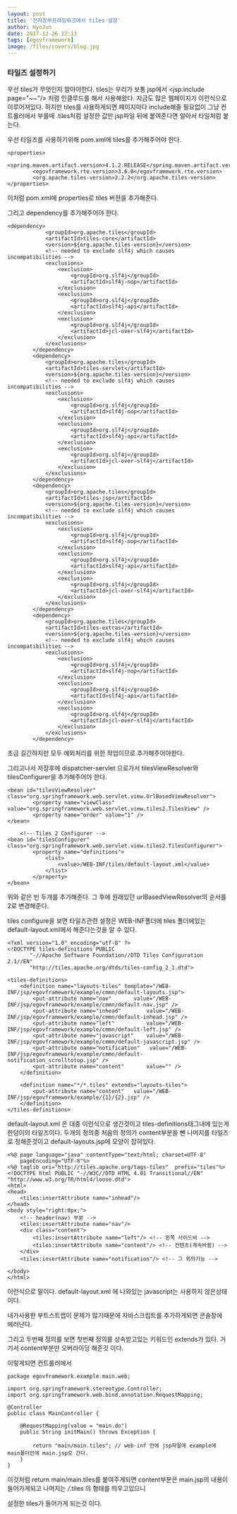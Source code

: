 ```yaml
---
layout: post
title: '전자정부프레임워크에서 tiles 설정'
author: HyoJun
date: 2017-12-26 12:13
tags: [egovframework]
image: /files/covers/blog.jpg
---
```


### 타일즈 설정하기

우선 tiles가 무엇인지 알아야한다.
tiles는 우리가 보통 jsp에서 <jsp:include page="~~"/> 처럼 인클루드를 해서 사용해왔다.
지금도 많은 웹페이지가 이런식으로 이루어져있다.
하지만 tiles를 사용하게되면 페이지마다 include해줄 필요없이 그냥 컨트롤러에서 부를때 .tiles처럼 설정한 값만 jsp파일 뒤에 붙여준다면
알아서 타일처럼 붙는다.

우선 타일즈를 사용하기위해 pom.xml에 tiles를 추가해주어야 한다.

```
<properties>
	    <spring.maven.artifact.version>4.1.2.RELEASE</spring.maven.artifact.version>
		<egovframework.rte.version>3.6.0</egovframework.rte.version>
		<org.apache.tiles-version>2.2.2</org.apache.tiles-version>
</properties>
```

이처럼 pom.xml에 properties로 tiles 버젼을 추가해준다.

그리고 dependency를 추가해주어야 한다.

```
<dependency>
			<groupId>org.apache.tiles</groupId>
			<artifactId>tiles-core</artifactId>
			<version>${org.apache.tiles-version}</version>
			<!-- needed to exclude slf4j which causes incompatibilities -->
			<exclusions>
				<exclusion>
					<groupId>org.slf4j</groupId>
					<artifactId>slf4j-nop</artifactId>
				</exclusion>
				<exclusion>
					<groupId>org.slf4j</groupId>
					<artifactId>slf4j-api</artifactId>
				</exclusion>
				<exclusion>
					<groupId>org.slf4j</groupId>
					<artifactId>jcl-over-slf4j</artifactId>
				</exclusion>
			</exclusions>
		</dependency>
		<dependency>
			<groupId>org.apache.tiles</groupId>
			<artifactId>tiles-servlet</artifactId>
			<version>${org.apache.tiles-version}</version>
			<!-- needed to exclude slf4j which causes incompatibilities -->
			<exclusions>
				<exclusion>
					<groupId>org.slf4j</groupId>
					<artifactId>slf4j-nop</artifactId>
				</exclusion>
				<exclusion>
					<groupId>org.slf4j</groupId>
					<artifactId>slf4j-api</artifactId>
				</exclusion>
				<exclusion>
					<groupId>org.slf4j</groupId>
					<artifactId>jcl-over-slf4j</artifactId>
				</exclusion>
			</exclusions>
		</dependency>
		<dependency>
			<groupId>org.apache.tiles</groupId>
			<artifactId>tiles-jsp</artifactId>
			<version>${org.apache.tiles-version}</version>
			<!-- needed to exclude slf4j which causes incompatibilities -->
			<exclusions>
				<exclusion>
					<groupId>org.slf4j</groupId>
					<artifactId>slf4j-nop</artifactId>
				</exclusion>
				<exclusion>
					<groupId>org.slf4j</groupId>
					<artifactId>slf4j-api</artifactId>
				</exclusion>
				<exclusion>
					<groupId>org.slf4j</groupId>
					<artifactId>jcl-over-slf4j</artifactId>
				</exclusion>
			</exclusions>
		</dependency>
		<dependency>
			<groupId>org.apache.tiles</groupId>
			<artifactId>tiles-extras</artifactId>
			<version>${org.apache.tiles-version}</version>
			<!-- needed to exclude slf4j which causes incompatibilities -->
			<exclusions>
				<exclusion>
					<groupId>org.slf4j</groupId>
					<artifactId>slf4j-nop</artifactId>
				</exclusion>
				<exclusion>
					<groupId>org.slf4j</groupId>
					<artifactId>slf4j-api</artifactId>
				</exclusion>
				<exclusion>
					<groupId>org.slf4j</groupId>
					<artifactId>jcl-over-slf4j</artifactId>
				</exclusion>
			</exclusions>
		</dependency>
```

조금 길긴하지만 모두 예외처리를 위한 작업이므로 추가해주어야한다.

그리고나서 저장후에 dispatcher-servlet 으로가서 tilesViewResolver와  tilesConfigurer을 추가해주어야 한다.

```
<bean id="tilesViewResolver" class="org.springframework.web.servlet.view.UrlBasedViewResolver">
  		<property name="viewClass" value="org.springframework.web.servlet.view.tiles2.TilesView" />
  		<property name="order" value="1" />
</bean>

 	<!-- Tiles 2 Configurer -->
<bean id="tilesConfigurer" class="org.springframework.web.servlet.view.tiles2.TilesConfigurer">
  		<property name="definitions">
   			<list>
    			<value>/WEB-INF/tiles/default-layout.xml</value>
   			</list>
  		</property>
</bean>
```

위와 같은 빈 두개를 추가해준다.
그 후에 원래있던 urlBasedViewResolver의 순서를 2로 변경해준다.

tiles configure을 보면 타일즈관련 설정은 WEB-INF폴더에 tiles 폴더에있는 default-layout.xml에서 해준다는것을 알 수 있다.

```
<?xml version="1.0" encoding="utf-8" ?>
<!DOCTYPE tiles-definitions PUBLIC
       "-//Apache Software Foundation//DTD Tiles Configuration 2.1//EN"
       "http://tiles.apache.org/dtds/tiles-config_2_1.dtd">
 
<tiles-definitions>
	<definition name="layouts-tiles" template="/WEB-INF/jsp/egovframework/example/cmmn/default-layouts.jsp">
	  	<put-attribute name="nav"    	value="/WEB-INF/jsp/egovframework/example/cmmn/default-nav.jsp" />
	  	<put-attribute name="inhead"    	value="/WEB-INF/jsp/egovframework/example/cmmn/default-inhead.jsp" />
	  	<put-attribute name="left"    		value="/WEB-INF/jsp/egovframework/example/cmmn/default-left.jsp" />
	  	<put-attribute name="javascript"    value="/WEB-INF/jsp/egovframework/example/cmmn/default-javascript.jsp" />
	  	<put-attribute name="notification"   value="/WEB-INF/jsp/egovframework/example/cmmn/default-notification_scrolltotop.jsp" />
	  	<put-attribute name="content"   	value="" />
	</definition>
	
	<definition name="*/*.tiles" extends="layouts-tiles">
	  	<put-attribute name="content"   value="/WEB-INF/jsp/egovframework/example/{1}/{2}.jsp" />
	</definition>
</tiles-definitions>
```

default-layout.xml 은 대충 이런식으로 생긴것이고 tiles-definitions태그내에 있는게 한덩이의 타일즈이다.
두개의 정의중 처음의 정의가 content부분을 뺀 나머지를 타일즈로 정해준것이고
default-layouts.jsp에 모양이 잡혀있다.

```
<%@ page language="java" contentType="text/html; charset=UTF-8"
    pageEncoding="UTF-8"%>
<%@ taglib uri="http://tiles.apache.org/tags-tiles"  prefix="tiles"%>
<!DOCTYPE html PUBLIC "-//W3C//DTD HTML 4.01 Transitional//EN" "http://www.w3.org/TR/html4/loose.dtd">
<html>
<head>
	<tiles:insertAttribute name="inhead"/>
</head>
<body style="right:0px;">
	<!-- header(nav) 부분 -->
	<tiles:insertAttribute name="nav"/>
	<div class="content">
		<tiles:insertAttribute name="left"/> <!-- 왼쪽 사이드바 -->
		<tiles:insertAttribute name="content"/> <!-- 컨텐츠(계속바뀜) -->
	</div>
	<tiles:insertAttribute name="notification"/> <!-- 그 외의기능 -->
	
</body>
</html>

```
이런식으로 말이다. default-layout.xml 에 나와있는 javascript는 사용하지 않은상태이다.

내가사용한 부트스트랩이 문제가 많기때문에 자바스크립트를 추가하게되면 콘솔창에 에러난다.

그리고 두번째 정의를 보면 첫번째 정의를 상속받고있는 키워드인 extends가 있다. 거기서 content부분만 오버라이딩 해준것 이다.

이렇게되면 컨트롤러에서 

```
package egovframework.example.main.web;

import org.springframework.stereotype.Controller;
import org.springframework.web.bind.annotation.RequestMapping;

@Controller
public class MainController {
	
	@RequestMapping(value = "main.do")
	public String initMain() throws Exception {

		return "main/main.tiles"; // web-inf 안에 jsp파일에 example에 main폴더안에 main.jsp로 간다.
	}
}
```

이것처럼 return main/main.tiles를 붙여주게되면 content부분은 main.jsp의 내용이 들어가게되고 나머지는 */*.tiles 의 형태를 띄우고있으니

설정한 tiles가 들어가게 되는것 이다.



